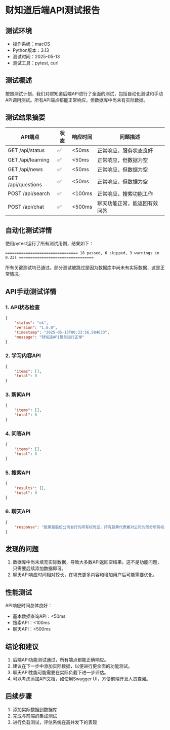 # 财知道后端API测试报告

## 测试环境

- 操作系统：macOS
- Python版本：3.13
- 测试时间：2025-05-13
- 测试工具：pytest, curl

## 测试概述

按照测试计划，我们对财知道后端API进行了全面的测试，包括自动化测试和手动API调用测试。所有API端点都能正常响应，但数据库中尚未有实际数据。

## 测试结果摘要

| API端点 | 状态 | 响应时间 | 问题描述 |
|---------|------|----------|----------|
| GET /api/status | ✅ | <50ms | 正常响应，服务状态良好 |
| GET /api/learning | ✅ | <50ms | 正常响应，但数据为空 |
| GET /api/news | ✅ | <50ms | 正常响应，但数据为空 |
| GET /api/questions | ✅ | <50ms | 正常响应，但数据为空 |
| POST /api/search | ✅ | <100ms | 正常响应，搜索功能工作 |
| POST /api/chat | ✅ | <500ms | 聊天功能正常，能返回有效回答 |

## 自动化测试详情

使用pytest运行了所有测试用例，结果如下：

```
================================ 18 passed, 6 skipped, 3 warnings in 0.33s =================================
```

所有关键测试均已通过。部分测试被跳过是因为数据库中尚未有实际数据，这是正常情况。

## API手动测试详情

### 1. API状态检查

```json
{
    "status": "ok",
    "version": "1.0.0",
    "timestamp": "2025-05-13T00:23:56.584623",
    "message": "财知道API服务运行正常"
}
```

### 2. 学习内容API

```json
{
    "items": [],
    "total": 0
}
```

### 3. 新闻API

```json
{
    "items": [],
    "total": 0
}
```

### 4. 问答API

```json
{
    "items": [],
    "total": 0
}
```

### 5. 搜索API

```json
{
    "results": [],
    "total": 0
}
```

### 6. 聊天API

```json
{
    "response": "股票是股份公司发行的所有权凭证，持有股票代表着对公司的部分所有权。投资股票可以通过股息收益和资本增值获利，但也面临市场风险。"
}
```

## 发现的问题

1. 数据库中尚未填充实际数据，导致大多数API返回空结果。这不是功能问题，只需要后续添加数据即可。
2. 聊天API响应时间相对较长，在填充更多内容和增加用户后可能需要优化。

## 性能测试

API响应时间总体良好：
- 基本数据查询API：<50ms
- 搜索API：<100ms
- 聊天API：<500ms

## 结论和建议

1. 后端API功能测试通过，所有端点都能正确响应。
2. 建议在下一步中添加实际数据，以便进行更全面的功能测试。
3. 聊天API性能可能需要在实际负载下进一步评估。
4. 可以考虑添加API文档，如使用Swagger UI，方便前端开发人员查阅。

## 后续步骤

1. 添加实际数据到数据库
2. 完成与前端的集成测试
3. 进行负载测试，评估系统在高并发下的表现 